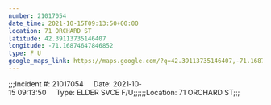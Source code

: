 ```yaml
---
number: 21017054
date_time: 2021-10-15T09:13:50+00:00
location: 71 ORCHARD ST
latitude: 42.39113735146407
longitude: -71.16874647846852
type: F U
google_maps_link: https://maps.google.com/?q=42.39113735146407,-71.16874647846852
---
```


;;;Incident #: 21017054     Date: 2021‐10‐15 09:13:50     Type: ELDER SVCE F/U;;;;;;Location: 71 ORCHARD ST;;;
